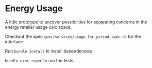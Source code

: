 # Energy Usage

A little prototype to uncover possibilities for separating concerns in the energy retailer usage calc space.

Checkout the spec `spec/services/usage_for_period_spec.rb` for the interface.  

Run `bundle install` to install dependencies

`bundle exec rspec` to run the tests
